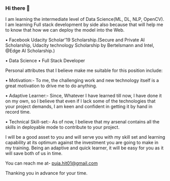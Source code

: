 ### Hi there 👋
I am learning the intermediate level of Data Science(ML, DL, NLP, OpenCV). I am learning Full stack development by side also because that will help me to know that how we can deploy the model into the Web. 

• Facebook Udacity Scholar'19 
   Scholarship.(Secure and Private AI
   Scholarship, Udacity technology 
   Scholarship by Bertelsmann and Intel,
   @Edge AI Scholarship.)
   
•	Data Science 
• Full Stack Developer


Personal attributes that I believe make me suitable for this position include:

•	Motivation:- To me, the challenging work and new technology itself is a great motivation to drive me to do anything. 

•	Adaptive Learner:- Since, Whatever I have learned till now, I have done it on my own, so I believe that even if I lack some of the technologies that your project demands, I am keen and confident in getting it by hand in record time.

•	Technical Skill-set:-  As of now, I believe that my arsenal contains all the skills in deployable mode to contribute to your project.

I will be a good asset to you and will serve you with my skill set and learning capability at its optimum against the investment you are going to make in my training. Being an adaptive and quick learner, it will be easy for you as it will save both of us in time.

You can reach me at- puja.hit01@gmail.com

Thanking you in advance for your time.
